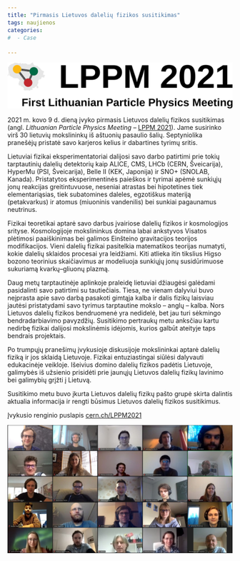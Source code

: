 ```yaml
---
title: "Pirmasis Lietuvos dalelių fizikos susitikimas"
tags: naujienos
categories: 
#  - Case

---
```


![LPPM2021logo](/assets/images/LPPM2021_logo.png "LPPM 2021 logotipas")

2021 m. kovo 9 d. dieną įvyko pirmasis Lietuvos dalelių fizikos susitikimas (angl. _Lithuanian Particle Physics Meeting_ – [LPPM 2021](http://cern.ch/LPPM2021)). Jame susirinko virš 30 lietuvių mokslininkų iš aštuonių pasaulio šalių. Septyniolika pranešėjų pristatė savo karjeros kelius ir dabartines tyrimų sritis. 

Lietuviai fizikai eksperimentatoriai dalijosi savo darbo patirtimi prie tokių tarptautinių dalelių detektorių kaip ALICE, CMS, LHCb (CERN, Šveicarija), HyperMu (PSI, Šveicarija), Belle II (KEK, Japonija) ir SNO+ (SNOLAB, Kanada). Pristatytos eksperimentinės paieškos ir tyrimai apėmė sunkiųjų jonų reakcijas greitintuvuose, neseniai atrastas bei hipotetines tiek elementariąsias, tiek subatomines daleles, egzotiškus materiją (petakvarkus) ir atomus (miuoninis vandenilis) bei sunkiai pagaunamus neutrinus.

Fizikai teoretikai aptarė savo darbus įvairiose dalelių fizikos ir kosmologijos srityse. Kosmologijoje mokslininkus domina labai ankstyvos Visatos plėtimosi paaiškinimas bei galimos Einšteino gravitacijos teorijos modifikacijos. Vieni dalelių fizikai pasitelkia matematikos teorijas numatyti, kokie dalelių sklaidos procesai yra leidžiami. Kiti atlieka itin tikslius Higso bozono teorinius skaičiavimus ar modeliuoja sunkiųjų jonų susidūrimuose sukuriamą kvarkų–gliuonų plazmą.

Daug metų tarptautinėje aplinkoje praleidę lietuviai džiaugėsi galėdami pasidalinti savo patirtimi su tautiečiais. Tiesa, ne vienam dalyviui buvo neįprasta apie savo darbą pasakoti gimtąja kalba ir dalis fizikų laisviau jautėsi pristatydami savo tyrimus tarptautine mokslo – anglų – kalba. Nors Lietuvos dalelių fizikos bendruomenė yra nedidelė, bet jau turi sėkmingo bendradarbiavimo pavyzdžių. Susitikimo pertraukų metu anksčiau kartu nedirbę fizikai dalijosi mokslinėmis idėjomis, kurios galbūt ateityje taps bendrais projektais.

Po trumpųjų pranešimų įvykusioje diskusijoje mokslininkai aptarė dalelių fiziką ir jos sklaidą Lietuvoje. Fizikai entuziastingai siūlėsi dalyvauti edukacinėje veikloje. Išeivius domino dalelių fizikos padėtis Lietuvoje, galimybės iš užsienio prisidėti prie jaunųjų Lietuvos dalelių fizikų lavinimo bei galimybių grįžti į Lietuvą.

Susitikimo metu buvo įkurta Lietuvos dalelių fizikų pašto grupė skirta dalintis aktualia informacija ir rengti būsimus Lietuvos dalelių fizikos susitikimus.

Įvykusio renginio puslapis [cern.ch/LPPM2021](http://cern.ch/LPPM2021)

![LPPM2021](/assets/images/LPPM2021.jpg "LPPM 2021 dalyvių nuotrauka")
